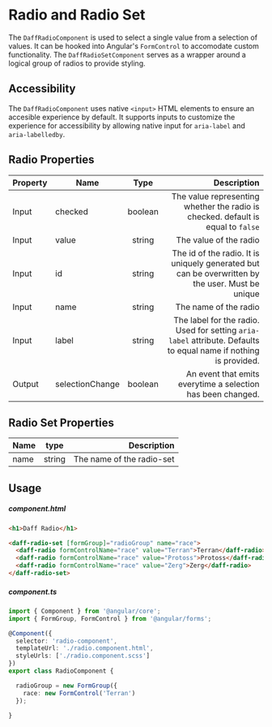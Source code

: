 # Radio and Radio Set
The `DaffRadioComponent` is used to select a single value from a selection of values. It can be hooked into Angular's `FormControl` to accomodate custom functionality. The `DaffRadioSetComponent` serves as a wrapper around a logical group of radios to provide styling.

## Accessibility
The `DaffRadioComponent` uses native `<input>` HTML elements to ensure an accesible experience by default. It supports inputs to customize the experience for accessibility by allowing native input for `aria-label` and `aria-labelledby`.

## Radio Properties

Property | Name            |  Type   |                                                                                         Description
---------|------- | :-----: | ---------------------------------------------------------------------------:
Input | checked | boolean | The value representing whether the radio is checked. default is equal to `false`|
Input | value   | string  | The value of the radio | 
Input |  id | string | The id of the radio. It is uniquely generated but can be overwritten by the user. Must be unique |
Input |  name | string | The name of the radio |
Input |  label | string | The label for the radio. Used for setting `aria-label` attribute. Defaults to equal name if nothing is provided. |
Output | selectionChange | boolean | An event that emits everytime a selection has been changed.|



## Radio Set Properties

Name    |  type   |                                                                  Description
------- | :-----: | ---------------------------------------------------------------------------:
| name | string | The name of the radio-set |

## Usage

##### component.html
```html
<h1>Daff Radio</h1>

<daff-radio-set [formGroup]="radioGroup" name="race">
  <daff-radio formControlName="race" value="Terran">Terran</daff-radio>
  <daff-radio formControlName="race" value="Protoss">Protoss</daff-radio>
  <daff-radio formControlName="race" value="Zerg">Zerg</daff-radio>
</daff-radio-set>
```
##### component.ts
```ts
import { Component } from '@angular/core';
import { FormGroup, FormControl } from '@angular/forms';

@Component({
  selector: 'radio-component',
  templateUrl: './radio.component.html',
  styleUrls: ['./radio.component.scss']
})
export class RadioComponent {

  radioGroup = new FormGroup({
    race: new FormControl('Terran')
  });

}
```
